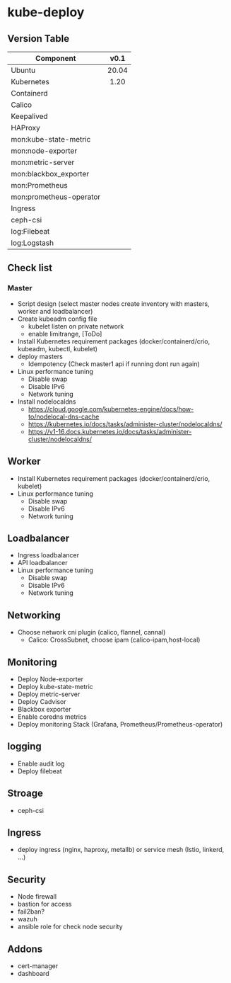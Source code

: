 # kube-deploy

## Version Table
| Component     | v0.1   |
| ------------- |:------:|
| Ubuntu        | 20.04  |
| Kubernetes    | 1.20   |
| Containerd    |        |
| Calico        |        |
| Keepalived    |        |
| HAProxy       |        |
| mon:kube-state-metric |  |
| mon:node-exporter     |  |
| mon:metric-server     |  |
| mon:blackbox_exporter |  |
| mon:Prometheus        |  |
| mon:prometheus-operator | |
| Ingress       |        |
| ceph-csi      |        |
| log:Filebeat  |        |
| log:Logstash  |        |



## Check list
### Master
* Script design (select master nodes create inventory with masters, worker and loadbalancer)
* Create kubeadm config file
  * kubelet listen on private network
  * enable limitrange, [ToDo]
* Install Kubernetes requirement packages (docker/containerd/crio, kubeadm, kubectl, kubelet)
* deploy masters
  * Idempotency (Check master1 api if running dont run again)
* Linux performance tuning
  * Disable swap
  * Disable IPv6
  * Network tuning
* Install nodelocaldns
  * https://cloud.google.com/kubernetes-engine/docs/how-to/nodelocal-dns-cache
  * https://kubernetes.io/docs/tasks/administer-cluster/nodelocaldns/
  * https://v1-16.docs.kubernetes.io/docs/tasks/administer-cluster/nodelocaldns/

## Worker
* Install Kubernetes requirement packages (docker/containerd/crio, kubelet)
* Linux performance tuning
  * Disable swap
  * Disable IPv6
  * Network tuning

## Loadbalancer
* Ingress loadbalancer
* API loadbalancer
* Linux performance tuning
  * Disable swap
  * Disable IPv6
  * Network tuning

## Networking
* Choose network cni plugin (calico, flannel, cannal) 
  * Calico: CrossSubnet, choose ipam (calico-ipam,host-local)

## Monitoring
* Deploy Node-exporter
* Deploy kube-state-metric
* Deploy metric-server
* Deploy Cadvisor
* Blackbox exporter
* Enable coredns metrics
* Deploy monitoring Stack (Grafana, Prometheus/Prometheus-operator)

## logging
* Enable audit log
* Deploy filebeat 

## Stroage
* ceph-csi

## Ingress  
* deploy ingress (nginx, haproxy, metallb) or service mesh (Istio, linkerd, ...)

## Security
* Node firewall
* bastion for access 
* fail2ban?
* wazuh
* ansible role for check node security

## Addons
* cert-manager
* dashboard
